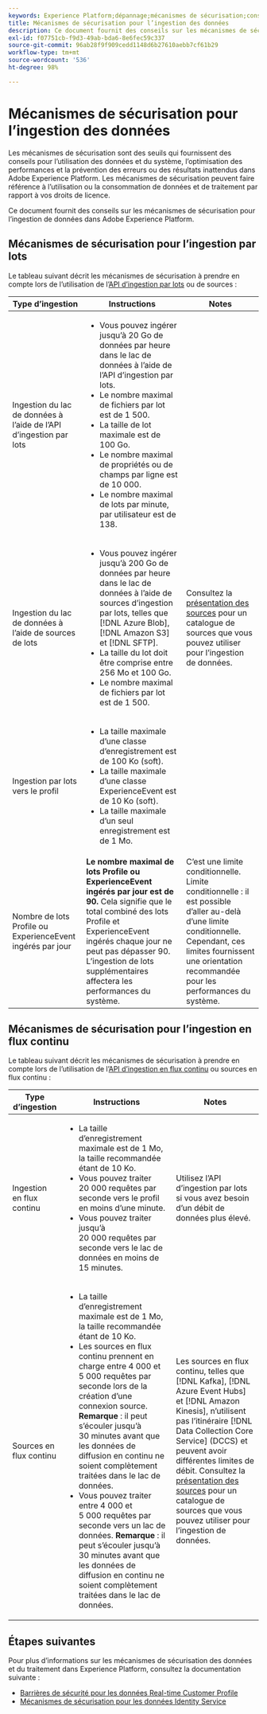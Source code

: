 ```yaml
---
keywords: Experience Platform;dépannage;mécanismes de sécurisation;conseils;
title: Mécanismes de sécurisation pour l’ingestion des données
description: Ce document fournit des conseils sur les mécanismes de sécurisation pour l’ingestion de données dans Adobe Experience Platform.
exl-id: f07751cb-f9d3-49ab-bda6-8e6fec59c337
source-git-commit: 96ab28f9f909cedd1148d6b27610aebb7cf61b29
workflow-type: tm+mt
source-wordcount: '536'
ht-degree: 98%

---
```


# Mécanismes de sécurisation pour l’ingestion des données

Les mécanismes de sécurisation sont des seuils qui fournissent des conseils pour l’utilisation des données et du système, l’optimisation des performances et la prévention des erreurs ou des résultats inattendus dans Adobe Experience Platform. Les mécanismes de sécurisation peuvent faire référence à l’utilisation ou la consommation de données et de traitement par rapport à vos droits de licence.

Ce document fournit des conseils sur les mécanismes de sécurisation pour l’ingestion de données dans Adobe Experience Platform.

## Mécanismes de sécurisation pour l’ingestion par lots

Le tableau suivant décrit les mécanismes de sécurisation à prendre en compte lors de l’utilisation de l’[API d’ingestion par lots](./batch-ingestion/overview.md) ou de sources :

| Type d’ingestion | Instructions | Notes |
| --- | --- | --- |
| Ingestion du lac de données à l’aide de l’API d’ingestion par lots | <ul><li>Vous pouvez ingérer jusqu’à 20 Go de données par heure dans le lac de données à l’aide de l’API d’ingestion par lots.</li><li>Le nombre maximal de fichiers par lot est de 1 500.</li><li>La taille de lot maximale est de 100 Go.</li><li>Le nombre maximal de propriétés ou de champs par ligne est de 10 000.</li><li>Le nombre maximal de lots par minute, par utilisateur est de 138.</li></ul> |
| Ingestion du lac de données à l’aide de sources de lots | <ul><li>Vous pouvez ingérer jusqu’à 200 Go de données par heure dans le lac de données à l’aide de sources d’ingestion par lots, telles que [!DNL Azure Blob], [!DNL Amazon S3] et [!DNL SFTP].</li><li>La taille du lot doit être comprise entre 256 Mo et 100 Go.</li><li>Le nombre maximal de fichiers par lot est de 1 500.</li></ul> | Consultez la [présentation des sources](../sources/home.md) pour un catalogue de sources que vous pouvez utiliser pour l’ingestion de données. |
| Ingestion par lots vers le profil | <ul><li>La taille maximale d’une classe d’enregistrement est de 100 Ko (soft).</li><li>La taille maximale d’une classe ExperienceEvent est de 10 Ko (soft).</li><li>La taille maximale d’un seul enregistrement est de 1 Mo.</li></ul> |
| Nombre de lots Profile ou ExperienceEvent ingérés par jour | **Le nombre maximal de lots Profile ou ExperienceEvent ingérés par jour est de 90.** Cela signifie que le total combiné des lots Profile et ExperienceEvent ingérés chaque jour ne peut pas dépasser 90. L’ingestion de lots supplémentaires affectera les performances du système. | C’est une limite conditionnelle. Limite conditionnelle : il est possible d’aller au-delà d’une limite conditionnelle. Cependant, ces limites fournissent une orientation recommandée pour les performances du système. |

## Mécanismes de sécurisation pour l’ingestion en flux continu

Le tableau suivant décrit les mécanismes de sécurisation à prendre en compte lors de l’utilisation de l’[API d’ingestion en flux continu](./streaming-ingestion/overview.md) ou sources en flux continu :

| Type d’ingestion | Instructions | Notes |
| --- | --- | --- |
| Ingestion en flux continu | <ul><li>La taille d’enregistrement maximale est de 1 Mo, la taille recommandée étant de 10 Ko.</li><li>Vous pouvez traiter 20 000 requêtes par seconde vers le profil en moins d’une minute.</li><li>Vous pouvez traiter jusqu’à 20 000 requêtes par seconde vers le lac de données en moins de 15 minutes.</li></ul> | Utilisez l’API d’ingestion par lots si vous avez besoin d’un débit de données plus élevé. |
| Sources en flux continu | <ul><li>La taille d’enregistrement maximale est de 1 Mo, la taille recommandée étant de 10 Ko.</li><li>Les sources en flux continu prennent en charge entre 4 000 et 5 000 requêtes par seconde lors de la création d’une connexion source. **Remarque** : il peut s’écouler jusqu’à 30 minutes avant que les données de diffusion en continu ne soient complètement traitées dans le lac de données.</li><li>Vous pouvez traiter entre 4 000 et 5 000 requêtes par seconde vers un lac de données. **Remarque** : il peut s’écouler jusqu’à 30 minutes avant que les données de diffusion en continu ne soient complètement traitées dans le lac de données.</li></ul> | Les sources en flux continu, telles que [!DNL Kafka], [!DNL Azure Event Hubs] et [!DNL Amazon Kinesis], n’utilisent pas l’itinéraire [!DNL Data Collection Core Service] (DCCS) et peuvent avoir différentes limites de débit. Consultez la [présentation des sources](../sources/home.md) pour un catalogue de sources que vous pouvez utiliser pour l’ingestion de données. |

## Étapes suivantes

Pour plus d’informations sur les mécanismes de sécurisation des données et du traitement dans Experience Platform, consultez la documentation suivante :

* [Barrières de sécurité pour les données Real-time Customer Profile](../profile/guardrails.md)
* [Mécanismes de sécurisation pour les données Identity Service](../identity-service/guardrails.md)
